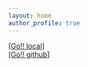 ```yaml
---
layout: home
author_profile: true
---
```

[[Go!! local](http://localhost:4000/)]  
[[Go!! github](https://onda2me.github.io/)]  